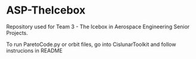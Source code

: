 # ASP-TheIcebox
Repository used for Team 3 - The Icebox in Aerospace Engineering Senior Projects.

To run ParetoCode.py or orbit files, go into CislunarToolkit and follow instrucions in README